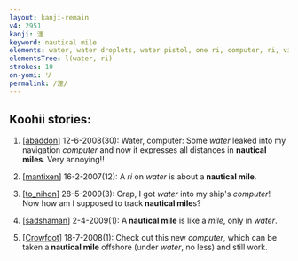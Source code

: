 ```yaml
---
layout: kanji-remain
v4: 2951
kanji: 浬
keyword: nautical mile
elements: water, water droplets, water pistol, one ri, computer, ri, village
elementsTree: l(water, ri)
strokes: 10
on-yomi: リ
permalink: /浬/
---
```


## Koohii stories: 

1) [<a href="http://kanji.koohii.com/profile/abaddon">abaddon</a>] 12-6-2008(30): Water, computer: Some <em>water</em> leaked into my navigation <em>computer</em> and now it expresses all distances in <strong>nautical miles</strong>. Very annoying!!

2) [<a href="http://kanji.koohii.com/profile/mantixen">mantixen</a>] 16-2-2007(12): A <em>ri</em> on <em>water</em> is about a<strong> nautical mile</strong>.

3) [<a href="http://kanji.koohii.com/profile/to_nihon">to_nihon</a>] 28-5-2009(3): Crap, I got <em>water</em> into my ship&#039;s <em>computer</em>! Now how am I supposed to track<strong> nautical mile</strong>s?

4) [<a href="http://kanji.koohii.com/profile/sadshaman">sadshaman</a>] 2-4-2009(1): A<strong> nautical mile</strong> is like a <em>mile</em>, only in <em>water</em>.

5) [<a href="http://kanji.koohii.com/profile/Crowfoot">Crowfoot</a>] 18-7-2008(1): Check out this new <em>computer</em>, which can be taken a<strong> nautical mile</strong> offshore (under <em>water</em>, no less) and still work.

